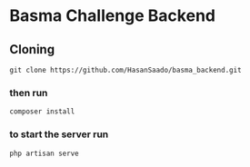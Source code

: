 # Basma Challenge Backend

## Cloning
```
git clone https://github.com/HasanSaado/basma_backend.git
```

### then run
```
composer install
```

### to start the server run
```
php artisan serve
```
